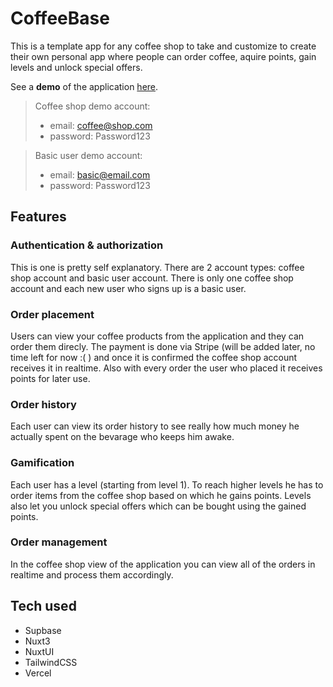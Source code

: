 # CoffeeBase

This is a template app for any coffee shop to take and customize to create their own personal app where people can order coffee, aquire points, gain levels and unlock special offers.

See a **demo** of the application [here](https://coffee-base.vercel.app/).

> Coffee shop demo account:
> - email: coffee@shop.com
> - password: Password123

> Basic user demo account:
> - email: basic@email.com
> - password: Password123

## Features

### Authentication & authorization

This is one is pretty self explanatory. There are 2 account types: coffee shop account and basic user account. There is only one coffee shop account and each new user who signs up is a basic user.

### Order placement

Users can view your coffee products from the application and they can order them direcly. The payment is done via Stripe (will be added later, no time left for now :( ) and once it is confirmed the coffee shop account receives it in realtime. Also with every order the user who placed it receives points for later use.

### Order history

Each user can view its order history to see really how much money he actually spent on the bevarage who keeps him awake.

### Gamification

Each user has a level (starting from level 1). To reach higher levels he has to order items from the coffee shop based on which he gains points. Levels also let you unlock special offers which can be bought using the gained points.

### Order management

In the coffee shop view of the application you can view all of the orders in realtime and process them accordingly.

## Tech used

- Supbase
- Nuxt3
- NuxtUI
- TailwindCSS
- Vercel